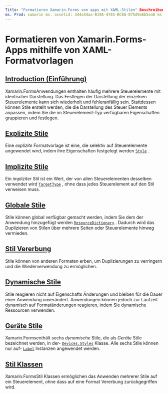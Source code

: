 ```yaml
---
Title: "Formatieren Xamarin.Forms von apps mit XAML-Stilen" Beschreibung: "in diesem Handbuch wird erläutert, wie Sie die Darstellung einer- Xamarin.Forms Anwendung mithilfe von XAML-Stilen anpassen."
ms. Prod: xamarin ms. assetid: 344a34aa-B19A-4765-BC8A-875d9a6b5ea8 ms. Technology: xamarin-Forms Author: davidbritch ms. Author: dabritch ms. Date: 01/30/2019 NO-LOC: [ Xamarin.Forms , Xamarin.Essentials ]
---
```


# <a name="styling-xamarinforms-apps-using-xaml-styles"></a>Formatieren von Xamarin.Forms-Apps mithilfe von XAML-Formatvorlagen

## <a name="introduction"></a>[Introduction (Einführung)](introduction.md)

Xamarin.FormsAnwendungen enthalten häufig mehrere Steuerelemente mit identischer Darstellung. Das Festlegen der Darstellung der einzelnen Steuerelemente kann sich wiederholt und fehleranfällig sein. Stattdessen können Stile erstellt werden, die die Darstellung des Steuer Elements anpassen, indem Sie die im Steuerelement-Typ verfügbaren Eigenschaften gruppieren und festlegen.

## <a name="explicit-styles"></a>[Explizite Stile](explicit.md)

Eine *explizite* Formatvorlage ist eine, die selektiv auf Steuerelemente angewendet wird, indem ihre Eigenschaften festgelegt werden [`Style`](xref:Xamarin.Forms.NavigableElement.Style) .

## <a name="implicit-styles"></a>[Implizite Stile](implicit.md)

Ein *impliziter* Stil ist ein Wert, der von allen Steuerelementen desselben verwendet wird [`TargetType`](xref:Xamarin.Forms.Style.TargetType) , ohne dass jedes Steuerelement auf den Stil verweisen muss.

## <a name="global-styles"></a>[Globale Stile](application.md)

Stile können global verfügbar gemacht werden, indem Sie dem der Anwendung hinzugefügt werden [`ResourceDictionary`](xref:Xamarin.Forms.ResourceDictionary) . Dadurch wird das Duplizieren von Stilen über mehrere Seiten oder Steuerelemente hinweg vermieden.

## <a name="style-inheritance"></a>[Stil Vererbung](inheritance.md)

Stile können von anderen Formaten erben, um Duplizierungen zu verringern und die Wiederverwendung zu ermöglichen.

## <a name="dynamic-styles"></a>[Dynamische Stile](dynamic.md)

Stile reagieren nicht auf Eigenschafts Änderungen und bleiben für die Dauer einer Anwendung unverändert. Anwendungen können jedoch zur Laufzeit dynamisch auf Formatänderungen reagieren, indem Sie dynamische Ressourcen verwenden.

## <a name="device-styles"></a>[Geräte Stile](device.md)

Xamarin.Formsenthält sechs *dynamische* Stile, die als *Geräte* Stile bezeichnet werden, in der- [`Devices.Styles`](xref:Xamarin.Forms.Device.Styles) Klasse. Alle sechs Stile können nur auf- [`Label`](xref:Xamarin.Forms.Label) Instanzen angewendet werden.

## <a name="style-classes"></a>[Stil Klassen](style-class.md)

Xamarin.FormsStil Klassen ermöglichen das Anwenden mehrerer Stile auf ein Steuerelement, ohne dass auf eine Format Vererbung zurückgegriffen wird.
